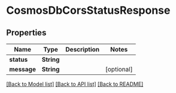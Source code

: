 # CosmosDbCorsStatusResponse

## Properties
Name | Type | Description | Notes
------------ | ------------- | ------------- | -------------
**status** | **String** |  | 
**message** | **String** |  | [optional] 

[[Back to Model list]](../README.md#documentation-for-models) [[Back to API list]](../README.md#documentation-for-api-endpoints) [[Back to README]](../README.md)


